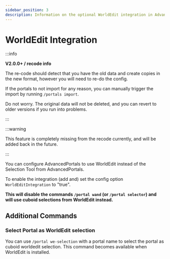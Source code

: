 ```yaml
---
sidebar_position: 3
description: Information on the optional WorldEdit integration in Advanced Portals, including usage and configuration
---
```


# WorldEdit Integration

:::info

**V2.0.0+ / recode info**

The re-code should detect that you have the old data and create copies in the new format, however you will need to re-do the config.

If the portals to not import for any reason, you can manually trigger the import by running `/portals import`.

Do not worry. The original data will not be deleted, and you can revert to older versions if you run into problems.

:::

:::warning

This feature is completely missing from the recode currently, and will be added back in the future.

:::

You can configure AdvancedPortals to use WorldEdit instead of the Selection Tool from AdvancedPortals.

To enable the integration (add and) set the config option `WorldEditIntegration` to "true".

**This will disable the commands `/portal wand` (or `/portal selector`) and will use cuboid selections from WorldEdit instead.**

## Additional Commands

### Select Portal as WorldEdit selection

You can use `/portal we-selection` with a portal name to select the portal as cuboid worldedit selection.
This command becomes available when WorldEdit is installed.
